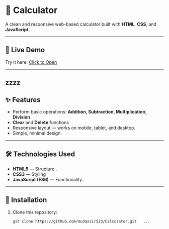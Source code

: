 
# 🧮 Calculator

A clean and responsive web-based calculator built with **HTML**, **CSS**, and **JavaScript**.

---

## 🔗 Live Demo
Try it here: [Click to Open](https://mudassir523.github.io/Calculator/)

---
zzzz
---

## ✨ Features
- Perform basic operations: **Addition, Subtraction, Multiplication, Division**
- **Clear** and **Delete** functions
- Responsive layout — works on mobile, tablet, and desktop. 
- Simple, minimal design. 

---

## 🛠️ Technologies Used
- **HTML5** — Structure  . 
- **CSS3** — Styling  
- **JavaScript (ES6)** — Functionality.. 

---

## 📂 Installation
1. Clone this repository:
   ```bash
   git clone https://github.com/mudassir523/Calculator.git   ... 
